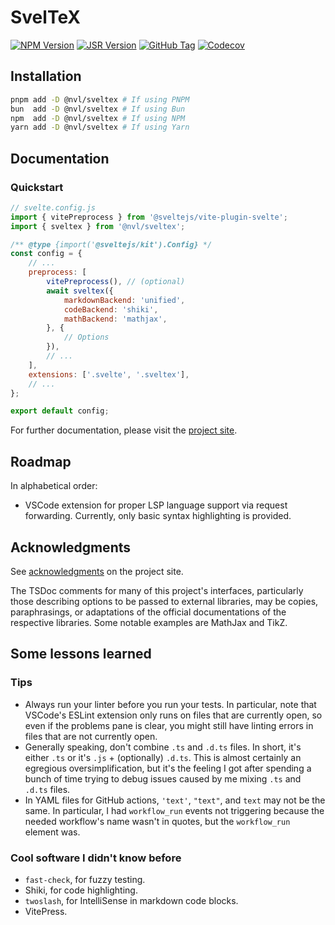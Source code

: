 # SvelTeX

[![NPM Version](https://img.shields.io/npm/v/@nvl/sveltex?style=flat-square&logo=npm&logoColor=white&label=&labelColor=BD453B&color=BD453B&logoSize=auto)](https://npmjs.com/@nvl/sveltex)
[![JSR Version](https://img.shields.io/jsr/v/@nvl/sveltex?style=flat-square&labelColor=1A3644&color=1A3644&logo=jsr&label=&logoSize=auto)](https://jsr.io/@nvl/sveltex)
[![GitHub Tag](https://img.shields.io/github/v/tag/nvlang/sveltex?style=flat-square&logo=GitHub&logoColor=aaa&label=&labelColor=333&color=333)](https://github.com/nvlang/sveltex)
[![Codecov](https://img.shields.io/codecov/c/github/nvlang/sveltex?style=flat-square&logo=codecov&label=&logoColor=aaa&labelColor=333&color=333)](https://codecov.io/gh/nvlang/sveltex)

## Installation

```sh
pnpm add -D @nvl/sveltex # If using PNPM
bun  add -D @nvl/sveltex # If using Bun
npm  add -D @nvl/sveltex # If using NPM
yarn add -D @nvl/sveltex # If using Yarn
```

## Documentation

### Quickstart

```js
// svelte.config.js
import { vitePreprocess } from '@sveltejs/vite-plugin-svelte';
import { sveltex } from '@nvl/sveltex';

/** @type {import('@sveltejs/kit').Config} */
const config = {
    // ...
    preprocess: [
        vitePreprocess(), // (optional)
        await sveltex({
            markdownBackend: 'unified',
            codeBackend: 'shiki',
            mathBackend: 'mathjax',
        }, {
            // Options
        }),
        // ...
    ],
    extensions: ['.svelte', '.sveltex'],
    // ...
};

export default config;
```

For further documentation, please visit the [project site](https://sveltex.dev).

## Roadmap

In alphabetical order:

-   VSCode extension for proper LSP language support via request forwarding.
    Currently, only basic syntax highlighting is provided.

## Acknowledgments

See [acknowledgments](https://sveltex.dev/docs/acknowledgments) on the project site.

The TSDoc comments for many of this project's interfaces, particularly those
describing options to be passed to external libraries, may be copies,
paraphrasings, or adaptations of the official documentations of the respective
libraries. Some notable examples are MathJax and TikZ.


## Some lessons learned

### Tips

-   Always run your linter before you run your tests. In particular, note that
    VSCode's ESLint extension only runs on files that are currently open, so
    even if the problems pane is clear, you might still have linting errors in
    files that are not currently open.
-   Generally speaking, don't combine `.ts` and `.d.ts` files. In short, it's
    either `.ts` or it's `.js` + (optionally) `.d.ts`. This is almost certainly
    an egregious oversimplification, but it's the feeling I got after spending a
    bunch of time trying to debug issues caused by me mixing `.ts` and `.d.ts`
    files.
-   In YAML files for GitHub actions, `'text'`, `"text"`, and `text` may not be
    the same. In particular, I had `workflow_run` events not triggering because
    the needed workflow's name wasn't in quotes, but the `workflow_run` element
    was.

### Cool software I didn't know before

-   `fast-check`, for fuzzy testing.
-   Shiki, for code highlighting.
-   `twoslash`, for IntelliSense in markdown code blocks.
-   VitePress.
